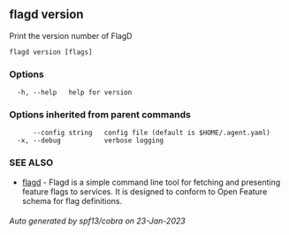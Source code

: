 ## flagd version

Print the version number of FlagD

```
flagd version [flags]
```

### Options

```
  -h, --help   help for version
```

### Options inherited from parent commands

```
      --config string   config file (default is $HOME/.agent.yaml)
  -x, --debug           verbose logging
```

### SEE ALSO

* [flagd](flagd.md)	 - Flagd is a simple command line tool for fetching and presenting feature flags to services. It is designed to conform to Open Feature schema for flag definitions.

###### Auto generated by spf13/cobra on 23-Jan-2023
